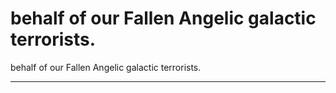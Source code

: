 # behalf of our Fallen Angelic galactic terrorists.

behalf of our Fallen Angelic galactic terrorists.
__________________________________________________________